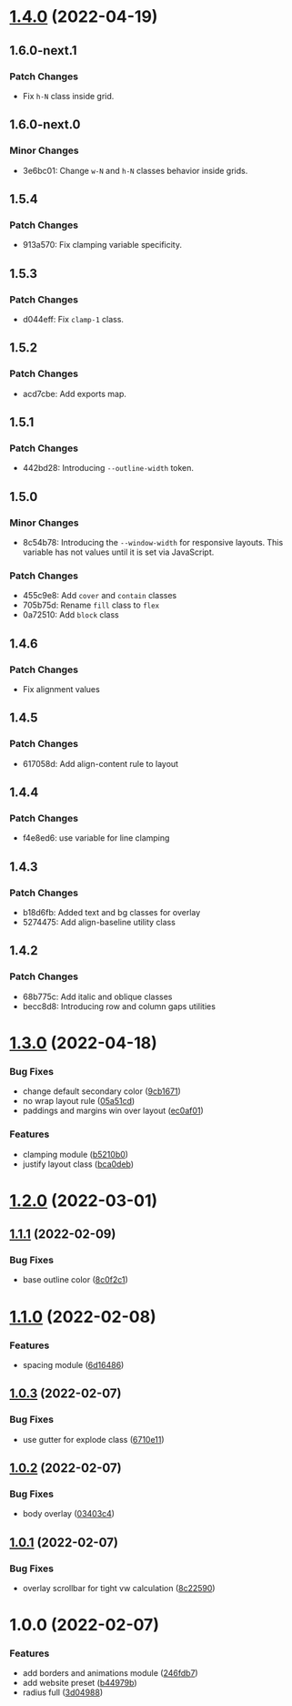 # [1.4.0](https://github.com/chialab/cells/compare/v1.3.0...v1.4.0) (2022-04-19)

## 1.6.0-next.1

### Patch Changes

- Fix `h-N` class inside grid.

## 1.6.0-next.0

### Minor Changes

- 3e6bc01: Change `w-N` and `h-N` classes behavior inside grids.

## 1.5.4

### Patch Changes

- 913a570: Fix clamping variable specificity.

## 1.5.3

### Patch Changes

- d044eff: Fix `clamp-1` class.

## 1.5.2

### Patch Changes

- acd7cbe: Add exports map.

## 1.5.1

### Patch Changes

- 442bd28: Introducing `--outline-width` token.

## 1.5.0

### Minor Changes

- 8c54b78: Introducing the `--window-width` for responsive layouts. This variable has not values until it is set via JavaScript.

### Patch Changes

- 455c9e8: Add `cover` and `contain` classes
- 705b75d: Rename `fill` class to `flex`
- 0a72510: Add `block` class

## 1.4.6

### Patch Changes

- Fix alignment values

## 1.4.5

### Patch Changes

- 617058d: Add align-content rule to layout

## 1.4.4

### Patch Changes

- f4e8ed6: use variable for line clamping

## 1.4.3

### Patch Changes

- b18d6fb: Added text and bg classes for overlay
- 5274475: Add align-baseline utility class

## 1.4.2

### Patch Changes

- 68b775c: Add italic and oblique classes
- becc8d8: Introducing row and column gaps utilities

# [1.3.0](https://github.com/chialab/cells/compare/v1.2.0...v1.3.0) (2022-04-18)

### Bug Fixes

- change default secondary color ([9cb1671](https://github.com/chialab/cells/commit/9cb1671c4175ec70d4b05040b5fd76728abe09b0))
- no wrap layout rule ([05a51cd](https://github.com/chialab/cells/commit/05a51cd46d2046e2c1c9ac9b82abfd8e53fbb457))
- paddings and margins win over layout ([ec0af01](https://github.com/chialab/cells/commit/ec0af0177dfe500aeff56f72bd3f061d7610208e))

### Features

- clamping module ([b5210b0](https://github.com/chialab/cells/commit/b5210b0cc02278fd3c7aae42bb9850c0be737208))
- justify layout class ([bca0deb](https://github.com/chialab/cells/commit/bca0deb3de9c861ebb4bb272e04c359996dc4c36))

# [1.2.0](https://github.com/chialab/cells/compare/v1.1.1...v1.2.0) (2022-03-01)

## [1.1.1](https://github.com/chialab/cells/compare/v1.1.0...v1.1.1) (2022-02-09)

### Bug Fixes

- base outline color ([8c0f2c1](https://github.com/chialab/cells/commit/8c0f2c1bdb64a7a699289c1d371a4db03325da4d))

# [1.1.0](https://github.com/chialab/cells/compare/v1.0.3...v1.1.0) (2022-02-08)

### Features

- spacing module ([6d16486](https://github.com/chialab/cells/commit/6d1648686e97a7c352b327ced24790d67fc7b5b8))

## [1.0.3](https://github.com/chialab/cells/compare/v1.0.2...v1.0.3) (2022-02-07)

### Bug Fixes

- use gutter for explode class ([6710e11](https://github.com/chialab/cells/commit/6710e11c04f55cf0bf87c2bdf59ee4c7a584eb08))

## [1.0.2](https://github.com/chialab/cells/compare/v1.0.1...v1.0.2) (2022-02-07)

### Bug Fixes

- body overlay ([03403c4](https://github.com/chialab/cells/commit/03403c493ad30bf7a0ee7501a3240b4d585acd63))

## [1.0.1](https://github.com/chialab/cells/compare/v1.0.0...v1.0.1) (2022-02-07)

### Bug Fixes

- overlay scrollbar for tight vw calculation ([8c22590](https://github.com/chialab/cells/commit/8c225901c78ce9a1c4beaedd6153214dc049a517))

# 1.0.0 (2022-02-07)

### Features

- add borders and animations module ([246fdb7](https://github.com/chialab/cells/commit/246fdb7efa63411b90f5e085bcc79fe416cdde7d))
- add website preset ([b44979b](https://github.com/chialab/cells/commit/b44979bdb4d70382880dc20147591f1f88bb8ab6))
- radius full ([3d04988](https://github.com/chialab/cells/commit/3d04988ba258af24fc5490e6b9cae994c83f8a69))
